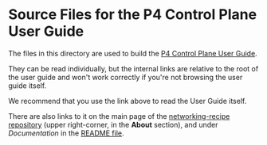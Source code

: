 # Source Files for the P4 Control Plane User Guide

The files in this directory are used to build the
[P4 Control Plane User Guide](https://ipdk.io/p4cp-userguide/).

They can be read individually, but the internal links are relative to the
root of the user guide and won't work correctly if you're not browsing the
user guide itself.

We recommend that you use the link above to read the User Guide itself.

There are also links to it on the main page of the
[networking-recipe repository](https://github.com/ipdk-io/networking-recipe)
(upper right-corner, in the **About** section), and under _Documentation_
in the [README file](https://github.com/ipdk-io/networking-recipe#readme).
